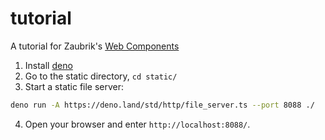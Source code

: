 # tutorial

A tutorial for Zaubrik's [Web Components](https://web-components.zaubrik.de/)

1. Install
   [deno](https://docs.deno.com/runtime/manual/getting_started/installation)
2. Go to the static directory, `cd static/`
3. Start a static file server:

```bash
deno run -A https://deno.land/std/http/file_server.ts --port 8088 ./
```

4. Open your browser and enter `http://localhost:8088/`.
